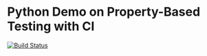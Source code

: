 # Python Demo on Property-Based Testing with CI
[![Build Status](https://dev.azure.com/geeklogic/Python%20PBT%20Project/_apis/build/status/whatevergeek.python_pbt?branchName=master)](https://dev.azure.com/geeklogic/Python%20PBT%20Project/_build/latest?definitionId=1&branchName=master)
